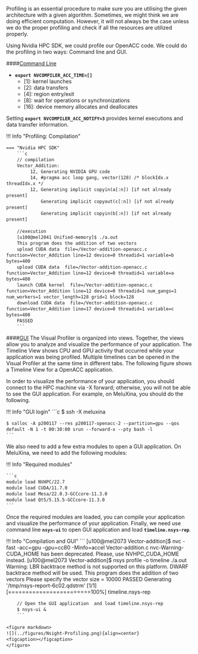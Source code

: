 
Profiling is an essential procedure to make sure you are utilising the given architecture with a given algorithm. Sometimes, we might think we are doing efficient computation. However, it will not always be the case unless we do the proper profiling and check if all the resources are utilized properly. 

Using Nvidia HPC SDK, we could profile our OpenACC code. We could do the profiling in two ways: Command line and GUI.

####<u>Command Line</u>

   - **`export NVCOMPILER_ACC_TIME=[]`**
     - [1]: kernel launches
     - [2]: data transfers
     - [4]: region entry/exit
     - [8]: wait for operations or synchronizations
     - [16]: device memory allocates and deallocates

Setting **`export NVCOMPILER_ACC_NOTIFY=3`** provides kernel executions and data transfer information.

!!! Info "Profiling: Compilation"

    === "Nvidia HPC SDK"
        ```c
        // compilation 
        Vector_Addition:
             12, Generating NVIDIA GPU code
             14, #pragma acc loop gang, vector(128) /* blockIdx.x threadIdx.x */
             12, Generating implicit copyin(a[:n]) [if not already present]
                 Generating implicit copyout(c[:n]) [if not already present]
                 Generating implicit copyin(b[:n]) [if not already present]
                 
        //execution        
        [u100@mel2041 Unified-memory]$ ./a.out 
        This program does the addition of two vectors 
        upload CUDA data  file=/Vector-addition-openacc.c function=Vector_Addition line=12 device=0 threadid=1 variable=b bytes=400
        upload CUDA data  file=/Vector-addition-openacc.c function=Vector_Addition line=12 device=0 threadid=1 variable=a bytes=400
        launch CUDA kernel  file=/Vector-addition-openacc.c function=Vector_Addition line=12 device=0 threadid=1 num_gangs=1 num_workers=1 vector_length=128 grid=1 block=128
        download CUDA data  file=/Vector-addition-openacc.c function=Vector_Addition line=17 device=0 threadid=1 variable=c bytes=400
        PASSED	
        ```


####<u>[GUI](https://docs.nvidia.com/nsight-systems/UserGuide/index.html)</u>
The Visual Profiler is organized into views. Together, the views allow you to analyze and visualize the performance of your application. 
The Timeline View shows CPU and GPU activity that occurred while your application was being profiled. 
Multiple timelines can be opened in the Visual Profiler at the same time in different tabs. The following figure shows a Timeline View for a OpenACC application.

In order to visualize the performance of your application, you should connect to the HPC machine via -X forward; 
otherwise, you will not be able to see the GUI application. For example, on MeluXina, you should do the following.

!!! Info "GUI login"
    ```c
    $ ssh -X meluxina
    
    $ salloc -A p200117 --res p200117-openacc-2 --partition=gpu --qos default -N 1 -t 00:30:00 srun --forward-x --pty bash -l
    ```

We also need to add a few extra modules to open a GUI application. 
On MeluXina, we need to add the following modules: 


!!! Info "Required modules"

    ```c
    module load NVHPC/22.7
    module load CUDA/11.7.0
    module load Mesa/22.0.3-GCCcore-11.3.0		
    module load Qt5/5.15.5-GCCcore-11.3.0
    ```
    
Once the required modules are loaded, you can compile your application and visualize the performance of your application. 
Finally, we need use command line **`nsys-ui`** to open GUI application and load **`timeline.nsys-rep`**. 

!!! Info "Compilation and GUI"
        ```
        [u100@mel2073 Vector-addition]$ nvc -fast -acc=gpu -gpu=cc80 -Minfo=accel Vector-addition.c
        nvc-Warning-CUDA_HOME has been deprecated. Please, use NVHPC_CUDA_HOME instead.
        [u100@mel2073 Vector-addition]$ nsys profile -o timeline ./a.out
        Warning: LBR backtrace method is not supported on this platform. DWARF backtrace method will be used.
        This program does the addition of two vectors 
        Please specify the vector size = 10000
        PASSED
        Generating '/tmp/nsys-report-6c02.qdstrm'
        [1/1] [========================100%] timeline.nsys-rep
        
        // Open the GUI application  and load timeline.nsys-rep
        $ nsys-ui &
        ```
        
    <figure markdown>
    ![](../figures/Nsight-Profiling.png){align=center}
    <figcaption></figcaption>
    </figure>
    
